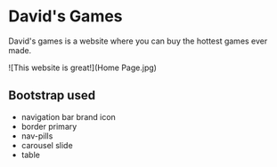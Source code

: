 # David's Games

David's games is a website where you can buy the hottest games ever made.

![This website is great!](Home Page.jpg)

## Bootstrap used
- navigation bar brand icon
- border primary
- nav-pills
- carousel slide
- table
